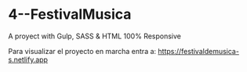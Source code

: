# 4--FestivalMusica
A proyect with Gulp, SASS &amp; HTML 100% Responsive

Para visualizar el proyecto en marcha entra a:
https://festivaldemusica-s.netlify.app
